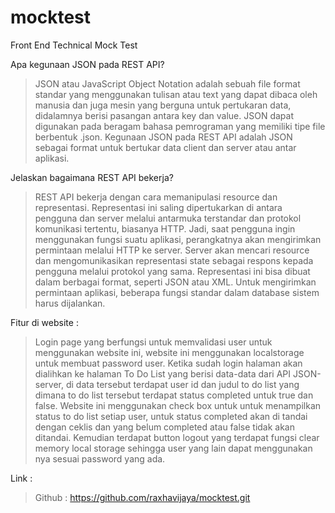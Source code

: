 # mocktest
Front End Technical Mock Test

Apa kegunaan JSON pada REST API?
> JSON atau JavaScript Object Notation adalah sebuah file format standar yang menggunakan tulisan atau text yang dapat dibaca oleh manusia dan juga mesin yang berguna untuk pertukaran data, didalamnya berisi pasangan antara key dan value. JSON dapat digunakan pada beragam bahasa pemrograman yang memiliki tipe file berbentuk .json. Kegunaan JSON pada REST API adalah JSON sebagai format untuk bertukar data client dan server atau antar aplikasi.

Jelaskan bagaimana REST API bekerja?
> REST API bekerja dengan cara memanipulasi resource dan representasi. Representasi ini saling dipertukarkan di antara pengguna dan server melalui antarmuka terstandar dan protokol komunikasi tertentu, biasanya HTTP. Jadi, saat pengguna ingin menggunakan fungsi suatu aplikasi, perangkatnya akan mengirimkan permintaan melalui HTTP ke server. Server akan mencari resource dan mengomunikasikan representasi state sebagai respons kepada pengguna melalui protokol yang sama. Representasi ini bisa dibuat dalam berbagai format, seperti JSON atau XML. Untuk mengirimkan permintaan aplikasi, beberapa fungsi standar dalam database sistem harus dijalankan.

Fitur di website :
> Login page yang berfungsi untuk memvalidasi user untuk menggunakan website ini, website ini menggunakan localstorage untuk membuat password user. Ketika sudah login halaman akan dialihkan ke halaman To Do List yang berisi data-data dari API JSON-server, di data tersebut terdapat user id dan judul to do list yang dimana to do list tersebut terdapat status completed untuk true dan false. Website ini menggunakan check box untuk untuk menampilkan status to do list setiap user, untuk status completed akan di tandai dengan ceklis dan yang belum completed atau false tidak akan ditandai. Kemudian terdapat button logout yang terdapat fungsi clear memory local storage sehingga user yang lain dapat menggunakan nya sesuai password yang ada.

Link :
> Github : https://github.com/raxhavijaya/mocktest.git
